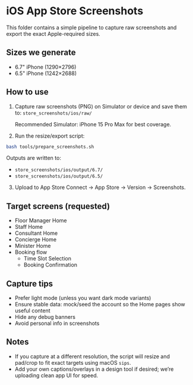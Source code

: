 # iOS App Store Screenshots

This folder contains a simple pipeline to capture raw screenshots and export the exact Apple-required sizes.

## Sizes we generate
- 6.7" iPhone (1290×2796)
- 6.5" iPhone (1242×2688)

## How to use
1) Capture raw screenshots (PNG) on Simulator or device and save them to:
   `store_screenshots/ios/raw/`
   
   Recommended Simulator: iPhone 15 Pro Max for best coverage.

2) Run the resize/export script:
```bash
bash tools/prepare_screenshots.sh
```
Outputs are written to:
- `store_screenshots/ios/output/6.7/`
- `store_screenshots/ios/output/6.5/`

3) Upload to App Store Connect → App Store → Version → Screenshots.

## Target screens (requested)
- Floor Manager Home
- Staff Home
- Consultant Home
- Concierge Home
- Minister Home
- Booking flow
  - Time Slot Selection
  - Booking Confirmation

## Capture tips
- Prefer light mode (unless you want dark mode variants)
- Ensure stable data: mock/seed the account so the Home pages show useful content
- Hide any debug banners
- Avoid personal info in screenshots

## Notes
- If you capture at a different resolution, the script will resize and pad/crop to fit exact targets using macOS `sips`.
- Add your own captions/overlays in a design tool if desired; we’re uploading clean app UI for speed.
